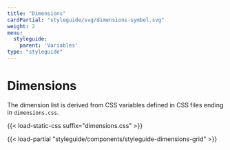 ```yaml
---
title: "Dimensions"
cardPartial: "styleguide/svg/dimensions-symbol.svg"
weight: 2
menu: 
  styleguide:
    parent: 'Variables'
type: "styleguide"
---
```


# Dimensions

The dimension list is derived from CSS variables defined in CSS files ending in `dimensions.css`.

{{< load-static-css suffix="dimensions.css" >}}

{{< load-partial "styleguide/components/styleguide-dimensions-grid" >}}
